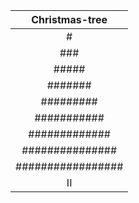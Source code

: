 
|   Christmas-tree     | 
|:--------------------:|
|          #           |
|         ###          |
|        #####         |
|       #######        |
|      #########       |
|     ###########      |
|    #############     |
|   ###############    |
|  #################   |
|          II          |
